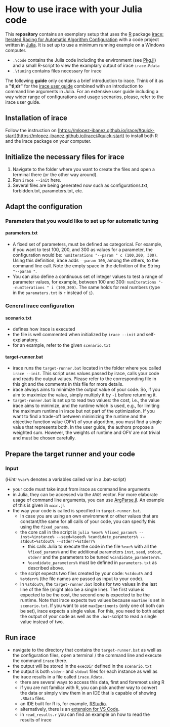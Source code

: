 # How to use irace with your Julia code

This **repository** contains an exemplary setup that uses the [R](https://www.r-project.org/about.html) package [irace: Iterated Racing for Automatic Algorithm Configuration](https://mlopez-ibanez.github.io/irace/) with a code project written in [Julia](https://julialang.org/). It is set up to use a minimum running example on a Windows computer.

- `.\code` contains the Julia code including the environment (see [Pkg.jl](https://docs.julialang.org/en/v1/stdlib/Pkg/)) and a small R-script to view the examplary output of irace `irace.Rdata`
- `.\tuning` contains files necessary for irace

The following **guide** only contains a brief introduction to irace. Think of it as a **"tl;dr"** for the [irace user guide](https://cran.r-project.org/package=irace/vignettes/irace-package.pdf) combined with an introduction to command line arguments in Julia.
For an extensive user guide including a way wider range of configurations and usage scenarios, please, refer to the irace user guide.

## Installation of irace

Follow the instruction on [https://mlopez-ibanez.github.io/irace/#quick-start](https://mlopez-ibanez.github.io/irace/#quick-start) to install both R and the irace package on your computer.

## Initialize the necessary files for irace

1. Navigate to the folder where you want to create the files and open a terminal there (or the other way around).
2. Run `irace --init` here.
3. Several files are being generated now such as configurations.txt, forbidden.txt, parameters.txt, etc.

## Adapt the configuration

### Parameters that you would like to set up for automatic tuning

#### parameters.txt

- A fixed set of parameters, must be defined as categorical. For example, if you want to test 100, 200, and 300 as values for a parameter, the configuration would be: `numIterations "--param " c (100,200, 300)`. Using this definition, irace adds `--param 100`, among the others, to the command line call. Note the empty space in the definition of the String `"--param "`.
- You can also define a continuous set of integer values to test a range of parameter values, for example, between 100 and 300:
`numIterations "--numIterations " i (100,300)`.
The same holds for real numbers (type in the `paramaters.txt` is `r` instead of `i`).

### General irace configuration

#### scenario.txt

- defines how irace is executed
- the file is well commented when initialized by `irace --init` and self-explanatory.
- for an example, refer to the given `scenario.txt`

#### target-runner.bat

- irace runs the `target-runner.bat` located in the folder where you called `irace --init`. This script uses values passed by irace, calls your code and reads the output values. Please refer to the corresponding file in this git and the comments in this file for more details.
- irace always aims to minimize the output value of your code. So, if you aim to maximize the value, simply multiply it by `-1` before returning it.
- `target-runner.bat` is set up to read two values: the cost, i.e., the value irace aims to minimize, and the runtime which is used, e.g., for limiting the maximum runtime in irace but not part of the optimization. If you want to find a trade-off between minimizing the runtime and the objective function value (OFV) of your algorithm, you must find a single value that represents both. In the user guide, the authors propose a weighted sum. However, the weights of runtime and OFV are not trivial and must be chosen carefully.

## Prepare the target runner and your code

### Input

(_Hint:_ `%var%` denotes a variables called var in a .bat-script)

- your code must take input from irace as command line arguments
- in Julia, they can be accessed via the `ARGS` vector. For more elaborate usage of command line arguments, you can use [ArgParse.jl](https://github.com/carlobaldassi/ArgParse.jl). An example of this is given in `main.jl`
- the way your code is called is specified in `target-runner.bat`.
  - In case you are using an own environment or other values that are constant/the same for all calls of your code, you can specify this using the `fixed_params`.
  - the core call in the script is `julia %exe% %fixed_params% --inst=%instance% --seed=%seed% %candidate_parameters% --stdout=%stdout% --stderr=%stderr%`
    - this calls Julia to execute the code in the file `%exe%` with all the `%fixed_params%` and the additional parameters `inst`, `seed`, `stdout`, `stderr` and
      the parameters to be tuned `%candidate_parameters%`.
    - `%candidate_parameters%` must be defined in `parameters.txt` as described above.
  - the script expects two files created by your code: `%stdout%` and `%stderr%` (the file names are passed as input to your code).
  - in `%stdout%`, the `target-runner.bat` looks for two values in the last line of the file (might also be a single line). The first value is expected to be the cost, the second one is expected to be the runtime. Note that irace expects two values because `maxTime` is set in `scenario.txt`. If you want to use `maxEperiments` (only one of both can be set), irace expects a single value. For this, you need to both adapt the output of your code as well as the `.bat`-script to read a single value instead of two.

## Run irace

- navigate to the directory that contains the `target-runner.bat` as well as the configuration files, open a terminal / the command line and execute  the command `irace` there.
- the output will be stored in the `execDir` defined in the `scenario.txt`
- the output is both `stderr` and `stdout` files for each instance as well as the irace results in a file called `irace.Rdata`.
  - there are several ways to access this data, first and foremost using R
  - if you are not familiar with R, you can pick another way to convert the data or simply view them in an IDE that is capable of showing `.RData` files.
  - an IDE built for R is, for example, [RStudio](https://posit.co/download/rstudio-desktop/).
  - alternatively, there is an [extension for VS Code](https://code.visualstudio.com/docs/languages/r).
  - in `read_results.r` you can find an example on how to read the results of irace
